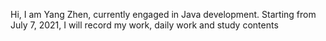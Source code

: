 Hi, I am Yang Zhen, currently engaged in Java development. Starting from July 7, 2021, I will record my work, daily work and study contents